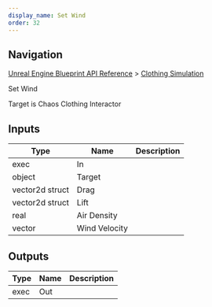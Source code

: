 ```yaml
---
display_name: Set Wind
order: 32
---
```

## Navigation

[Unreal Engine Blueprint API Reference](https://dev.epicgames.com/documentation/en-us/unreal-engine/BlueprintAPI) > [Clothing Simulation](https://dev.epicgames.com/documentation/en-us/unreal-engine/BlueprintAPI/ClothingSimulation)

Set Wind

Target is Chaos Clothing Interactor

## Inputs

| Type | Name | Description |
| --- | --- | --- |
| exec | In |  |
| object | Target |  |
| vector2d struct | Drag |  |
| vector2d struct | Lift |  |
| real | Air Density |  |
| vector | Wind Velocity |  |

## Outputs

| Type | Name | Description |
| --- | --- | --- |
| exec | Out |  |
